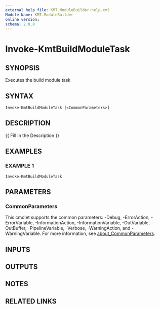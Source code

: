 ```yaml
---
external help file: KMT.ModuleBuilder-help.xml
Module Name: KMT.ModuleBuilder
online version:
schema: 2.0.0
---
```


# Invoke-KmtBuildModuleTask

## SYNOPSIS
Executes the build module task

## SYNTAX

```
Invoke-KmtBuildModuleTask [<CommonParameters>]
```

## DESCRIPTION
{{ Fill in the Description }}

## EXAMPLES

### EXAMPLE 1
```
Invoke-KmtBuildModuleTask
```

## PARAMETERS

### CommonParameters
This cmdlet supports the common parameters: -Debug, -ErrorAction, -ErrorVariable, -InformationAction, -InformationVariable, -OutVariable, -OutBuffer, -PipelineVariable, -Verbose, -WarningAction, and -WarningVariable. For more information, see [about_CommonParameters](http://go.microsoft.com/fwlink/?LinkID=113216).

## INPUTS

## OUTPUTS

## NOTES

## RELATED LINKS

